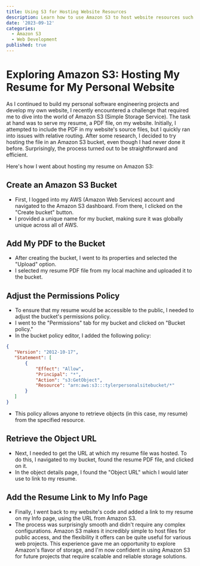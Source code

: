 ```yaml
---
title: Using S3 for Hosting Website Resources
description: Learn how to use Amazon S3 to host website resources such as PDFs.
date: '2023-09-12'
categories:
  - Amazon S3
  - Web Development
published: true
---
```


# Exploring Amazon S3: Hosting My Resume for My Personal Website

As I continued to build my personal software engineering projects and develop my own website, I recently encountered a challenge that required me to dive into the world of Amazon S3 (Simple Storage Service). The task at hand was to serve my resume, a PDF file, on my website. Initially, I attempted to include the PDF in my website's source files, but I quickly ran into issues with relative routing. After some research, I decided to try hosting the file in an Amazon S3 bucket, even though I had never done it before. Surprisingly, the process turned out to be straightforward and efficient.

Here's how I went about hosting my resume on Amazon S3:

## Create an Amazon S3 Bucket
  - First, I logged into my AWS (Amazon Web Services) account and navigated to the Amazon S3 dashboard. From there, I clicked on the "Create bucket" button.
  - I provided a unique name for my bucket, making sure it was globally unique across all of AWS.

## Add My PDF to the Bucket
   - After creating the bucket, I went to its properties and selected the "Upload" option.
   - I selected my resume PDF file from my local machine and uploaded it to the bucket. 

## Adjust the Permissions Policy
   - To ensure that my resume would be accessible to the public, I needed to adjust the bucket's permissions policy.
   - I went to the "Permissions" tab for my bucket and clicked on "Bucket policy."
   - In the bucket policy editor, I added the following policy:

```json
{
   "Version": "2012-10-17",
   "Statement": [
       {
           "Effect": "Allow",
           "Principal": "*",
           "Action": "s3:GetObject",
           "Resource": "arn:aws:s3:::tylerpersonalsitebucket/*"
       }
   ]
}
```
  - This policy allows anyone to retrieve objects (in this case, my resume) from the specified resource.

## Retrieve the Object URL
  - Next, I needed to get the URL at which my resume file was hosted. To do this, I navigated to my bucket, found the resume PDF file, and clicked on it.
  - In the object details page, I found the "Object URL" which I would later use to link to my resume.

## Add the Resume Link to My Info Page
  - Finally, I went back to my website's code and added a link to my resume on my Info page, using the URL from Amazon S3.
  - The process was surprisingly smooth and didn't require any complex configurations. Amazon S3 makes it incredibly simple to host files for public access, and the flexibility it offers can be quite useful for various web projects. This experience gave me an opportunity to explore Amazon's flavor of storage, and I'm now confident in using Amazon S3 for future projects that require scalable and reliable storage solutions.